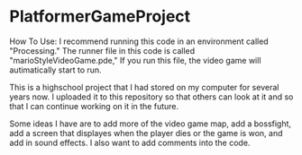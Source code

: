 # PlatformerGameProject
How To Use: I recommend running this code in an environment called "Processing." The runner file in this code is called "marioStyleVideoGame.pde," If you run this file, the video game will autimatically start to run.

This is a highschool project that I had stored on my computer for several years now. I uploaded it to this repository so that others can look at it and so that I can continue working on it in the future.

Some ideas I have are to add more of the video game map, add a bossfight, add a screen that displayes when the player dies or the game is won, and add in sound effects. I also want to add comments into the code.
